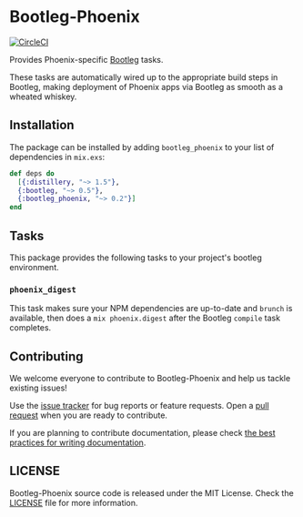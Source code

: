 # Bootleg-Phoenix

[![CircleCI](https://img.shields.io/circleci/project/github/labzero/bootleg_phoenix/master.svg)](https://circleci.com/gh/labzero/bootleg_phoenix)

Provides Phoenix-specific [Bootleg][bootleg] tasks.

These tasks are automatically wired up to the appropriate build steps in Bootleg, making deployment
of Phoenix apps via Bootleg as smooth as a wheated whiskey.

## Installation

The package can be installed by adding `bootleg_phoenix` to your list of dependencies in `mix.exs`:

```elixir
def deps do
  [{:distillery, "~> 1.5"},
  {:bootleg, "~> 0.5"},
  {:bootleg_phoenix, "~> 0.2"}]
end
```

## Tasks

This package provides the following tasks to your project's bootleg environment.

### `phoenix_digest`

This task makes sure your NPM dependencies are up-to-date and `brunch` is available, then does a
`mix phoenix.digest` after the Bootleg `compile` task completes.

## Contributing

We welcome everyone to contribute to Bootleg-Phoenix and help us tackle existing issues!

Use the [issue tracker][issues] for bug reports or feature requests.
Open a [pull request][pulls] when you are ready to contribute.

If you are planning to contribute documentation, please check
[the best practices for writing documentation][writing-docs].

## LICENSE

Bootleg-Phoenix source code is released under the MIT License.
Check the [LICENSE](LICENSE) file for more information.

  [issues]: https://github.com/labzero/bootleg_phoenix/issues
  [pulls]: https://github.com/labzero/bootleg_phoenix/pulls
  [writing-docs]: http://elixir-lang.org/docs/stable/elixir/writing-documentation.html
  [bootleg]: https://github.com/labzero/bootleg